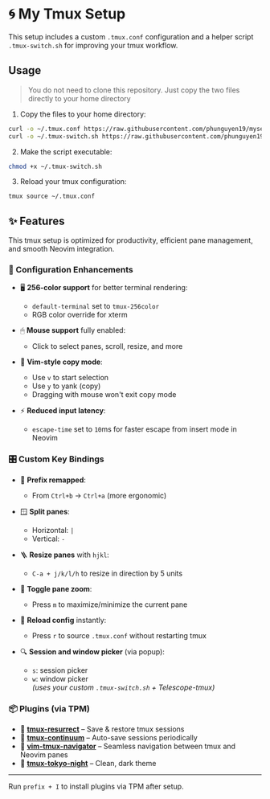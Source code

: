 # 🌀 My Tmux Setup

This setup includes a custom `.tmux.conf` configuration and a helper script `.tmux-switch.sh` for improving your tmux workflow.

## Usage

> You do not need to clone this repository. Just copy the two files directly to your home directory

1. Copy the files to your home directory:

```sh
curl -o ~/.tmux.conf https://raw.githubusercontent.com/phunguyen19/mysetup-tmux/main/.tmux.conf
curl -o ~/.tmux-switch.sh https://raw.githubusercontent.com/phunguyen19/mysetup-tmux/main/.tmux-switch.sh
```

2. Make the script executable:

```sh
chmod +x ~/.tmux-switch.sh
```

3. Reload your tmux configuration:

```
tmux source ~/.tmux.conf
```

## ✨ Features

This tmux setup is optimized for productivity, efficient pane management, and smooth Neovim integration.

### 🔧 Configuration Enhancements

- 🖥 **256-color support** for better terminal rendering:
  - `default-terminal` set to `tmux-256color`
  - RGB color override for xterm

- 🖱 **Mouse support** fully enabled:
  - Click to select panes, scroll, resize, and more

- 🧠 **Vim-style copy mode**:
  - Use `v` to start selection
  - Use `y` to yank (copy)
  - Dragging with mouse won't exit copy mode

- ⚡ **Reduced input latency**:
  - `escape-time` set to `10`ms for faster escape from insert mode in Neovim

### 🎛 Custom Key Bindings

- 🔄 **Prefix remapped**:
  - From `Ctrl+b` → `Ctrl+a` (more ergonomic)

- 🪟 **Split panes**:
  - Horizontal: `|`
  - Vertical: `-`

- 🪜 **Resize panes** with `hjkl`:
  - `C-a + j/k/l/h` to resize in direction by 5 units

- 🧍 **Toggle pane zoom**:
  - Press `m` to maximize/minimize the current pane

- 🔁 **Reload config** instantly:
  - Press `r` to source `.tmux.conf` without restarting tmux

- 🔍 **Session and window picker** (via popup):
  - `s`: session picker
  - `w`: window picker  
  _(uses your custom `.tmux-switch.sh` + Telescope-tmux)_

### 📦 Plugins (via TPM)

- 🔄 **[tmux-resurrect](https://github.com/tmux-plugins/tmux-resurrect)** – Save & restore tmux sessions
- 🧠 **[tmux-continuum](https://github.com/tmux-plugins/tmux-continuum)** – Auto-save sessions periodically
- 🚀 **[vim-tmux-navigator](https://github.com/christoomey/vim-tmux-navigator)** – Seamless navigation between tmux and Neovim panes
- 🌃 **[tmux-tokyo-night](https://github.com/fabioluciano/tmux-tokyo-night)** – Clean, dark theme

---

Run `prefix + I` to install plugins via TPM after setup.
